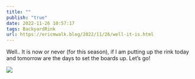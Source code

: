 ```yaml
---
title: ""
publish: "true"
date: 2022-11-26 10:57:17
tags: BackyardRink
url: https://ericmwalk.blog/2022/11/26/well-it-is.html
---
```


Well.. It is now or never (for this season), if I am putting up the rink today and tomorrow are the days to set the boards up. Let’s go!


![](https://ericmwalk.blog/uploads/2022/af9f9e7c16.jpg)